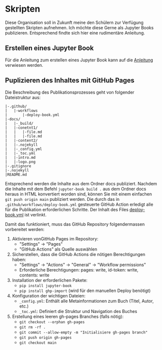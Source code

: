 # Skripten

Diese Organisation soll in Zukunft meine den Schülern zur Verfügung gestellten Skripten aufnehmen. Ich möchte diese Gerne als Jupyter Books publizieren. Entsprechend findte sich hier eine rudimentäre Anleitung.

## Erstellen eines Jupyter Book

Für die Anleitung zum erstellen eines Jupyter Book kann auf die 
[Anleitung](https://jupyterbook.org/en/stable/start/your-first-book.html)
verwiesen werden. 

## Puplizieren des Inhaltes mit GitHub Pages

Die Beschreibung des Publikationsprozesses geht von folgender Dateistruktur aus:

```{txt}
|-.github/  
|   |-workflows  
|       |-deploy-book.yml  
|-docs/  
|   |-_build/  
|   |-conetnt1/  
|   |   |-file.md  
|   |   |-file.md  
|   |-content2/  
|   |-.nojekyll  
|   |-_config.yml  
|   |-_toc.yml
|   |-intro.md
|   |-logo.png
|-.gitignore
|-.nojekyll
|README.md
```

Entsprechend werden die Inhalte aus dem Ordner docs publiziert. Nachdem
die Inhalte mit dem Befehl `jupyter-book build .` aus dem Ordner docs
heraus in HTML konvertiert worden sind, können Sie mit einem einfachen
`git push origin main` publiziert werden. Die durch das in 
`.github/workflows/deploy-book.yml` gesteuerte GitHub Action erledigt alle
für die Publikation erforderlichen Schritte. Der Inhalt des Files 
[deploy-book.yml](../sources/deploy-book.yml)
ist verlinkt.

Damit das funktioniert, muss das GitHub Repository folgendermassen
vorbereitet werden:

1. Aktivieren vonGitHub Pages im Repository:
   * "Settings" → "Pages"
   * "GitHub Actions" als Quelle auswählen
2. Sicherstellen, dass die GitHub Actions die nötigen Berechtigungen haben:
   * "Settings" → "Actions" → "General" → "Workflow permissions"
   * Erforderliche Berechtigungen: pages: write, id-token: write, contents: write
3. Installation der erforderlichen Pakete:
   * `pip install jupyter-book`
   * `pip install ghp-import` (wird für den manuellen Deploy benötigt)
4. Konfiguration der wichtigen Dateien:
   * `_config.yml`: Enthält alle Metainformationen zum Buch (Titel, Autor, etc.)
   * `_toc.yml`: Definiert die Struktur und Navigation des Buches
5. Erstellung eines leeren gh-pages Branches (falls nötig):
   * `git checkout --orphan gh-pages`
   * `git rm -rf .`
   * `git commit --allow-empty -m "Initialisiere gh-pages branch"`
   * `git push origin gh-pages`
   * `git checkout main`




